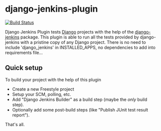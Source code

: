 # django-jenkins-plugin
[![Build Status](https://travis-ci.org/evili/django-jenkins-plugin.svg?branch=master)](https://travis-ci.org/evili/django-jenkins-plugin)

Django Jenkins Plugin tests [Django](https://www.djangoproject.com/)
projects with the help of the
[django-jenkins](https://pypi.python.org/pypi/django-jenkins/)
package. This plugin is able to run all the tests provided by
django-jenkins with a pristine copy of any Django project. There is no
need to include 'django\_jenkins' in INSTALLED\_APPS, no dependencies to
add into requirements file...

## Quick setup

To build your project with the help of this plugin

 * Create a new Freestyle project
 * Setup your SCM, polling, etc.
 * Add "Django Jenkins Builder" as a build step (maybe the *only* build
   step).
 * Optionally add some post-build steps (like "Publish JUnit test
 result report").

That's all.

